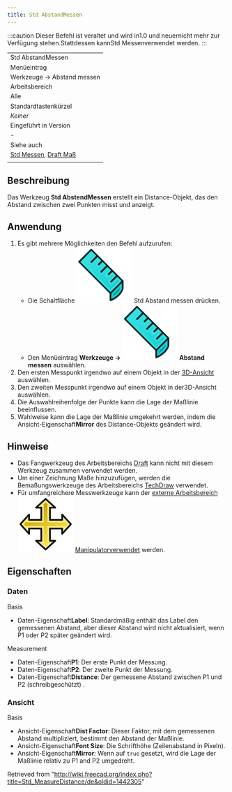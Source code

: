 ```yaml
---
title: Std AbstandMessen
---
```


:::caution
Dieser Befehl ist veraltet und wird in1.0 und neuernicht mehr zur Verfügung stehen.Stattdessen kannStd Messenverwendet werden.
:::

|                                                                                                       |
| ----------------------------------------------------------------------------------------------------- |
| Std AbstandMessen                                                                                     |
| Menüeintrag                                                                                           |
| Werkzeuge → Abstand messen                                                                            |
| Arbeitsbereich                                                                                        |
| Alle                                                                                                  |
| Standardtastenkürzel                                                                                  |
| _Keiner_                                                                                              |
| Eingeführt in Version                                                                                 |
| -                                                                                                     |
| Siehe auch                                                                                            |
| [Std Messen](/Std_Measure/de "Std Measure/de"), [Draft Maß](/Draft_Dimension/de "Draft Dimension/de") |
|                                                                                                       |

## Beschreibung

Das Werkzeug **Std AbstendMessen** erstellt ein Distance-Objekt, das den Abstand zwischen zwei Punkten misst und anzeigt.

## Anwendung

1. Es gibt mehrere Möglichkeiten den Befehl aufzurufen:
   - Die Schaltfläche ![](/src/assets/images/Std_MeasureDistance.svg) Std Abstand messen drücken.
   - Den Menüeintrag **Werkzeuge → ![](/src/assets/images/Std_MeasureDistance.svg) Abstand messen** auswählen.
2. Den ersten Messpunkt irgendwo auf einem Objekt in der [3D-Ansicht](/3D_view/de "3D view/de") auswählen.
3. Den zweiten Messpunkt irgendwo auf einem Objekt in der3D-Ansicht auswählen.
4. Die Auswahlreihenfolge der Punkte kann die Lage der Maßlinie beeinflussen.
5. Wahlweise kann die Lage der Maßlinie umgekehrt werden, indem die Ansicht-Eigenschaft**Mirror** des Distance-Objekts geändert wird.

## Hinweise

- Das Fangwerkzeug des Arbeitsbereichs [Draft](/Draft_Workbench/de "Draft Workbench/de") kann nicht mit diesem Werkzeug zusammen verwendet werden.
- Um einer Zeichnung Maße hinzuzufügen, werden die Bemaßungswerkzeuge des Arbeitsbereichs [TechDraw](/TechDraw_Workbench/de "TechDraw Workbench/de") verwendet.
- Für umfangreichere Messwerkzeuge kann der [externe Arbeitsbereich](/External_workbenches/de "External workbenches/de") ![](/src/assets/images/Manipulator_workbench_icon.svg) [Manipulatorverwendet](/Manipulator_Workbench/de "Manipulator Workbench/de") werden.

## Eigenschaften

### Daten

Basis

- Daten-Eigenschaft**Label**: Standardmäßig enthält das Label den gemessenen Abstand, aber dieser Abstand wird nicht aktualisiert, wenn P1 oder P2 später geändert wird.

Measurement

- Daten-Eigenschaft**P1**: Der erste Punkt der Messung.
- Daten-Eigenschaft**P2**: Der zweite Punkt der Messung.
- Daten-Eigenschaft**Distance**: Der gemessene Abstand zwischen P1 und P2 (schreibgeschützt) .

### Ansicht

Basis

- Ansicht-Eigenschaft**Dist Factor**: Dieser Faktor, mit dem gemessenen Abstand multipliziert, bestimmt den Abstand der Maßlinie.
- Ansicht-Eigenschaft**Font Size**: Die Schrifthöhe (Zeilenabstand in Pixeln).
- Ansicht-Eigenschaft**Mirror**: Wenn auf `true` gesetzt, wird die Lage der Maßlinie relativ zu P1 and P2 umgedreht.

Retrieved from "<http://wiki.freecad.org/index.php?title=Std_MeasureDistance/de&oldid=1442305>"
